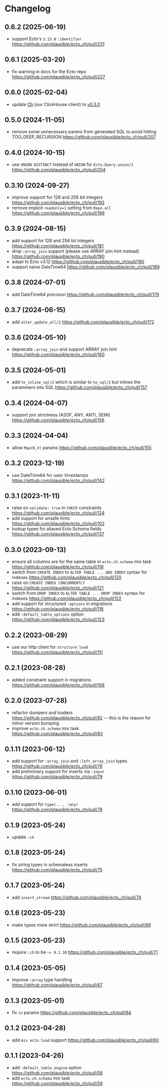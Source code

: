 # Changelog

## 0.6.2 (2025-06-19)
- support Ecto's `3.13.0` `:identifier` https://github.com/plausible/ecto_ch/pull/231

## 0.6.1 (2025-03-20)
- fix warning in docs for the Ecto repo https://github.com/plausible/ecto_ch/pull/227

## 0.6.0 (2025-02-04)

- update [Ch](https://github.com/plausible/ch) (our ClickHouse client) to [v0.3.0](https://github.com/plausible/ch/blob/v0.3.0/CHANGELOG.md)

## 0.5.0 (2024-11-05)

- remove some unnecessary parens from generated SQL to avoid hitting TOO_DEEP_RECURSION https://github.com/plausible/ecto_ch/pull/207

## 0.4.0 (2024-10-15)

- use `UNION DISTINCT` instead of `UNION` for `Ecto.Query.union/2` https://github.com/plausible/ecto_ch/pull/204

## 0.3.10 (2024-09-27)

- improve support for 128 and 256 bit integers https://github.com/plausible/ecto_ch/pull/192
- remove implicit `readonly=1` setting from `Repo.all` https://github.com/plausible/ecto_ch/pull/199

## 0.3.9 (2024-08-15)

- add support for 128 and 256 bit integers https://github.com/plausible/ecto_ch/pull/181
- drop `:array_join` support (please use ARRAY join hint instead) https://github.com/plausible/ecto_ch/pull/190
- adapt to Ecto v3.12 https://github.com/plausible/ecto_ch/pull/190
- support naive DateTime64 https://github.com/plausible/ecto_ch/pull/189

## 0.3.8 (2024-07-01)

- add DateTime64 precision https://github.com/plausible/ecto_ch/pull/179

## 0.3.7 (2024-06-15)

- add `alter_update_all/2` https://github.com/plausible/ecto_ch/pull/172

## 0.3.6 (2024-05-10)

- deprecate `:array_join` and support ARRAY join hint https://github.com/plausible/ecto_ch/pull/160

## 0.3.5 (2024-05-01)

- add `to_inline_sql/2` which is similar to `to_sql/2` but inlines the parameters into SQL https://github.com/plausible/ecto_ch/pull/157

## 0.3.4 (2024-04-07)

- support join strictness (ASOF, ANY, ANTI, SEMI) https://github.com/plausible/ecto_ch/pull/156

## 0.3.3 (2024-04-04)

- allow `Map(K,V)` params https://github.com/plausible/ecto_ch/pull/155

## 0.3.2 (2023-12-19)

- use DateTime64 for usec timestamps https://github.com/plausible/ecto_ch/pull/142

## 0.3.1 (2023-11-11)

- raise on `validate: true` in `CHECK` constraints https://github.com/plausible/ecto_ch/pull/124
- add support for unsafe hints https://github.com/plausible/ecto_ch/pull/102
- lookup types for aliased Ecto.Schema fields https://github.com/plausible/ecto_ch/pull/137

## 0.3.0 (2023-09-13)

- ensure all columns are for the same table in `ecto.ch.schema` mix task https://github.com/plausible/ecto_ch/pull/118
- switch from `CREATE INDEX` to `ALTER TABLE ... ADD INDEX` syntax for indexes https://github.com/plausible/ecto_ch/pull/120
- raise on `CREATE INDEX CONCURRENTLY` https://github.com/plausible/ecto_ch/pull/121
- switch from `DROP INDEX` to `ALTER TABLE ... DROP INDEX` syntax for indexes https://github.com/plausible/ecto_ch/pull/122
- add support for structured `:options` in migrations https://github.com/plausible/ecto_ch/pull/116
- add `:default_table_options` option https://github.com/plausible/ecto_ch/pull/123

## 0.2.2 (2023-08-29)

- use our http client for `structure_load` https://github.com/plausible/ecto_ch/pull/111

## 0.2.1 (2023-08-28)

- added constraint support in migrations https://github.com/plausible/ecto_ch/pull/108

## 0.2.0 (2023-07-28)

- refactor dumpers and loaders https://github.com/plausible/ecto_ch/pull/92 -- this is the reason for minor version bumping
- improve `ecto.ch.schema` mix task https://github.com/plausible/ecto_ch/pull/83

## 0.1.11 (2023-06-12)

- add support for `:array_join` and `:left_array_join` types https://github.com/plausible/ecto_ch/pull/76
- add preliminary support for inserts via `:input` https://github.com/plausible/ecto_ch/pull/79

## 0.1.10 (2023-06-01)

- add support for `type(..., :any)` https://github.com/plausible/ecto_ch/pull/78

## 0.1.9 (2023-05-24)

- update `:ch`

## 0.1.8 (2023-05-24)

- fix string types in schemaless inserts https://github.com/plausible/ecto_ch/pull/75

## 0.1.7 (2023-05-24)

- add `insert_stream` https://github.com/plausible/ecto_ch/pull/74

## 0.1.6 (2023-05-23)

- make types more strict https://github.com/plausible/ecto_ch/pull/69

## 0.1.5 (2023-05-23)

- require `:ch` to be `~> 0.1.10` https://github.com/plausible/ecto_ch/pull/71

## 0.1.4 (2023-05-05)

- improve `:array` type handling https://github.com/plausible/ecto_ch/pull/67

## 0.1.3 (2023-05-01)

- fix `in` params https://github.com/plausible/ecto_ch/pull/64

## 0.1.2 (2023-04-28)

- add `mix ecto.load` support https://github.com/plausible/ecto_ch/pull/60

## 0.1.1 (2023-04-26)

- add `:default_table_engine` option https://github.com/plausible/ecto_ch/pull/58
- add `ecto.ch.schema` mix task https://github.com/plausible/ecto_ch/pull/59
